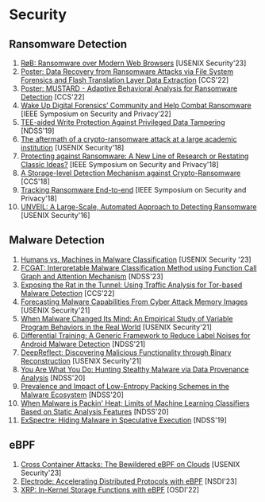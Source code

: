 # Security

## Ransomware Detection
1. [RøB: Ransomware over Modern Web Browsers](https://www.usenix.org/system/files/usenixsecurity23-oz.pdf) [USENIX Security'23]
2. [Poster: Data Recovery from Ransomware Attacks via File System Forensics and Flash Translation Layer Data Extraction](https://dl.acm.org/doi/10.1145/3548606.3563538) [CCS'22]
3. [Poster: MUSTARD - Adaptive Behavioral Analysis for Ransomware Detection](https://dl.acm.org/doi/abs/10.1145/3548606.3563529) [CCS'22]
4. [Wake Up Digital Forensics’ Community and Help Combat Ransomware](https://ieeexplore.ieee.org/document/9682529) [IEEE Symposium on Security and Privacy'22]
5. [TEE-aided Write Protection Against Privileged Data Tampering](https://www.ndss-symposium.org/ndss-paper/tee-aided-write-protection-against-privileged-data-tampering/) [NDSS'19]
6. [The aftermath of a crypto-ransomware attack
at a large academic institution](https://www.usenix.org/system/files/conference/usenixsecurity18/sec18-zhang-kennedy.pdf) [USENIX Security'18]
7. [Protecting against Ransomware: A New Line of Research or Restating Classic Ideas?](https://ieeexplore.ieee.org/document/8395120) [IEEE Symposium on Security and Privacy'18]
8. [A Storage-level Detection Mechanism against Crypto-Ransomware](https://dl.acm.org/doi/10.1145/3243734.3278491) [CCS'18]
9. [Tracking Ransomware End-to-end](https://ieeexplore.ieee.org/document/8418627) [IEEE Symposium on Security and Privacy'18]
10. [UNVEIL: A Large-Scale, Automated Approach to Detecting Ransomware](https://www.usenix.org/system/files/conference/usenixsecurity16/sec16_paper_kharraz.pdf) [USENIX Security'16]

## Malware Detection
1. [Humans vs. Machines in Malware Classification](https://www.usenix.org/conference/usenixsecurity23/presentation/aonzo) [USENIX Security '23]
2. [FCGAT: Interpretable Malware Classification Method using Function Call Graph and Attention Mechanism](https://www.ndss-symposium.org/ndss-paper/auto-draft-396/) [NDSS'23]
3. [Exposing the Rat in the Tunnel: Using Traffic Analysis for Tor-based Malware Detection](https://dl.acm.org/doi/10.1145/3548606.3560604) [CCS'22]
4. [Forecasting Malware Capabilities From Cyber Attack Memory Images](https://www.usenix.org/conference/usenixsecurity21/presentation/alrawi-forecasting) [USENIX Security'21]
5. [When Malware Changed Its Mind: An Empirical Study of Variable Program Behaviors in the Real World](https://www.usenix.org/conference/usenixsecurity21/presentation/avllazagaj) [USENIX Security'21]
6. [Differential Training: A Generic Framework to Reduce Label Noises for Android Malware Detection](https://www.ndss-symposium.org/ndss-paper/differential-training-a-generic-framework-to-reduce-label-noises-for-android-malware-detection/) [NDSS'21]
7. [DeepReflect: Discovering Malicious Functionality through Binary Reconstruction](https://www.usenix.org/system/files/sec21-downing.pdf) [USENIX Security'21]
8. [You Are What You Do: Hunting Stealthy Malware via Data Provenance Analysis](https://www.ndss-symposium.org/ndss-paper/you-are-what-you-do-hunting-stealthy-malware-via-data-provenance-analysis/) [NDSS'20]
9. [Prevalence and Impact of Low-Entropy Packing Schemes in the Malware Ecosystem](https://www.ndss-symposium.org/ndss-paper/prevalence-and-impact-of-low-entropy-packing-schemes-in-the-malware-ecosystem/) [NDSS'20]
10. [When Malware is Packin' Heat; Limits of Machine Learning Classifiers Based on Static Analysis Features](https://www.ndss-symposium.org/ndss-paper/when-malware-is-packin-heat-limits-of-machine-learning-classifiers-based-on-static-analysis-features/) [NDSS'20]
11. [ExSpectre: Hiding Malware in Speculative Execution](https://www.ndss-symposium.org/ndss-paper/exspectre-hiding-malware-in-speculative-execution/) [NDSS'19]

## eBPF
1. [Cross Container Attacks: The Bewildered eBPF on Clouds](https://www.usenix.org/system/files/usenixsecurity23-he.pdf) [USENIX Security'23]
2. [Electrode: Accelerating Distributed Protocols with eBPF](https://www.usenix.org/conference/nsdi23/presentation/zhou) [NSDI'23]
3. [XRP: In-Kernel Storage Functions with eBPF](https://www.usenix.org/conference/osdi22/presentation/zhong) [OSDI'22]

